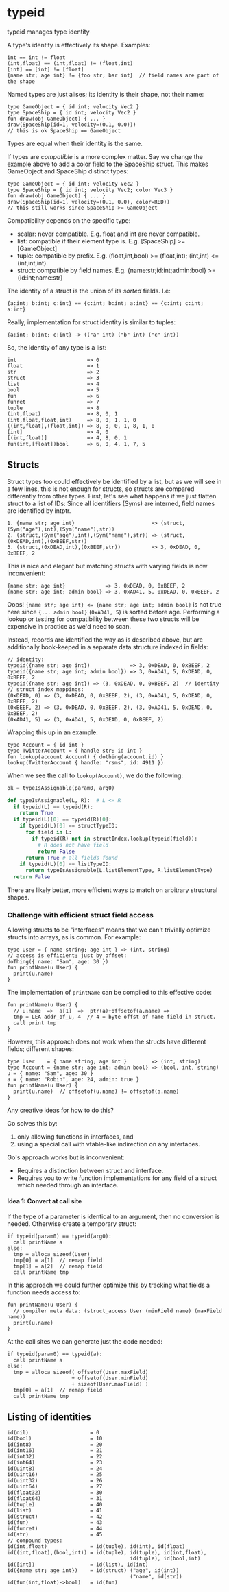 # typeid

typeid manages type identity

A type's identity is effectively its shape. Examples:

    int == int != float
    (int,float) == (int,float) != (float,int)
    [int] == [int] != [float]
    {name str; age int} != {foo str; bar int}  // field names are part of the shape

Named types are just alises; its identity is their shape, not their name:

    type GameObject = { id int; velocity Vec2 }
    type SpaceShip = { id int; velocity Vec2 }
    fun draw(obj GameObject) { ... }
    draw(SpaceShip(id=1, velocity=(0.1, 0.0)))
    // this is ok SpaceShip == GameObject

Types are equal when their identity is the same.

If types are _compatible_ is a more complex matter. Say we change the example above to add
a color field to the SpaceShip struct. This makes GameObject and SpaceShip distinct types:

    type GameObject = { id int; velocity Vec2 }
    type SpaceShip = { id int; velocity Vec2; color Vec3 }
    fun draw(obj GameObject) { ... }
    draw(SpaceShip(id=1, velocity=(0.1, 0.0), color=RED))
    // this still works since SpaceShip >= GameObject

Compatibility depends on the specific type:

- scalar: never compatible. E.g. float and int are never compatible.
- list: compatible if their element type is. E.g. [SpaceShip] >= [GameObject]
- tuple: compatible by prefix. E.g. (float,int,bool) >= (float,int); (int,int) <= (int,int,int).
- struct: compatible by field names. E.g. {name:str;id:int;admin:bool} >= {id:int;name:str}

The identity of a struct is the union of its _sorted_ fields. I.e:

    {a:int; b:int; c:int} == {c:int; b:int; a:int} == {c:int; c:int; a:int}

Really, implementation for struct identity is similar to tuples:

    {a:int; b:int; c:int} -> (("a" int) ("b" int) ("c" int))

So, the identity of any type is a list:

    int                       => 0
    float                     => 1
    str                       => 2
    struct                    => 3
    list                      => 4
    bool                      => 5
    fun                       => 6
    funret                    => 7
    tuple                     => 8
    (int,float)               => 8, 0, 1
    (int,float,float,int)     => 8, 0, 1, 1, 0
    ((int,float),(float,int)) => 8, 8, 0, 1, 8, 1, 0
    [int]                     => 4, 0
    [(int,float)]             => 4, 8, 0, 1
    fun(int,[float])bool      => 6, 0, 4, 1, 7, 5


## Structs

Struct types too could effectively be identified by a list, but as we will see in a few lines,
this is not enough for structs, so structs are compared differently from other types.
First, let's see what happens if we just flatten struct to a list of IDs:
Since all identifiers (Syms) are interned, field names are identified by intptr.

    1. {name str; age int}                         => (struct,(Sym("age"),int),(Sym("name"),str))
    2. (struct,(Sym("age"),int),(Sym("name"),str)) => (struct,(0xDEAD,int),(0xBEEF,str))
    3. (struct,(0xDEAD,int),(0xBEEF,str))          => 3, 0xDEAD, 0, 0xBEEF, 2

This is nice and elegant but matching structs with varying fields is now inconvenient:

    {name str; age int}             => 3, 0xDEAD, 0, 0xBEEF, 2
    {name str; age int; admin bool} => 3, 0xAD41, 5, 0xDEAD, 0, 0xBEEF, 2

Oops! `{name str; age int} <= {name str; age int; admin bool}` is not true here since
`{... admin bool}` (`0xAD41, 5`) is sorted before age.
Performing a lookup or testing for compatibility between these two structs will be expensive
in practice as we'd need to scan.

Instead, records are identified the way as is described above, but are additionally book-keeped in
a separate data structure indexed in fields:

    // identity:
    typeid({name str; age int})             => 3, 0xDEAD, 0, 0xBEEF, 2
    typeid({name str; age int; admin bool}) => 3, 0xAD41, 5, 0xDEAD, 0, 0xBEEF, 2
    typeid({name str; age int}) => (3, 0xDEAD, 0, 0xBEEF, 2)  // identity
    // struct index mappings:
    (0xDEAD, 0) => (3, 0xDEAD, 0, 0xBEEF, 2), (3, 0xAD41, 5, 0xDEAD, 0, 0xBEEF, 2)
    (0xBEEF, 2) => (3, 0xDEAD, 0, 0xBEEF, 2), (3, 0xAD41, 5, 0xDEAD, 0, 0xBEEF, 2)
    (0xAD41, 5) => (3, 0xAD41, 5, 0xDEAD, 0, 0xBEEF, 2)

Wrapping this up in an example:

    type Account = { id int }
    type TwitterAccount = { handle str; id int }
    fun lookup(account Account) { dothing(account.id) }
    lookup(TwitterAccount { handle: "rsms", id: 4911 })

When we see the call to `lookup(Account)`, we do the following:

```py
ok = typeIsAssignable(param0, arg0)

def typeIsAssignable(L, R):  # L <= R
  if typeid(L) == typeid(R):
    return True
  if typeid(L)[0] == typeid(R)[0]:
    if typeid(L)[0] == structTypeID:
      for field in L:
        if typeid(R) not in structIndex.lookup(typeid(field)):
          # R does not have field
          return False
      return True # all fields found
    if typeid(L)[0] == listTypeID:
      return typeIsAssignable(L.listElementType, R.listElementType)
  return False
```

There are likely better, more efficient ways to match on arbitrary structural shapes.


### Challenge with efficient struct field access

Allowing structs to be "interfaces" means that we can't trivially optimize structs into arrays,
as is common. For example:

    type User = { name string; age int } => (int, string)
    // access is efficient; just by offset:
    doThing({ name: "Sam", age: 30 })
    fun printName(u User) {
      print(u.name)
    }

The implementation of `printName` can be compiled to this effective code:

    fun printName(u User) {
      // u.name  =>  a[1]  =>  ptr(a)+offsetof(a.name) =>
      tmp = LEA addr_of_u, 4  // 4 = byte offst of name field in struct.
      call print tmp
    }

However, this approach does not work when the structs have different fields; different shapes:

    type User    = { name string; age int }        => (int, string)
    type Account = {name str; age int; admin bool} => (bool, int, string)
    u = { name: "Sam", age: 30 }
    a = { name: "Robin", age: 24, admin: true }
    fun printName(u User) {
      print(u.name)  // offsetof(u.name) != offsetof(a.name)
    }

Any creative ideas for how to do this?

Go solves this by:

1. only allowing functions in interfaces, and
2. using a special call with vtable-like indirection on any interfaces.

Go's approach works but is inconvenient:

- Requires a distinction between struct and interface.
- Requires you to write function implementations for any field of a struct
  which needed through an interface.


#### Idea 1: Convert at call site

If the type of a parameter is identical to an argument, then no conversion is needed.
Otherwise create a temporary struct:

    if typeid(param0) == typeid(arg0):
      call printName a
    else:
      tmp = alloca sizeof(User)
      tmp[0] = a[1]  // remap field
      tmp[1] = a[2]  // remap field
      call printName tmp

In this approach we could further optimize this by tracking what fields a function needs access to:

    fun printName(u User) {
      // compiler meta data: (struct_access User (minField name) (maxField name))
      print(u.name)
    }

At the call sites we can generate just the code needed:

    if typeid(param0) == typeid(a):
      call printName a
    else:
      tmp = alloca sizeof( offsetof(User.maxField)
                         + offsetof(User.minField)
                         + sizeof(User.maxField) )
      tmp[0] = a[1]  // remap field
      call printName tmp



## Listing of identities

    id(nil)                    = 0
    id(bool)                   = 10
    id(int8)                   = 20
    id(int16)                  = 21
    id(int32)                  = 22
    id(int64)                  = 23
    id(uint8)                  = 24
    id(uint16)                 = 25
    id(uint32)                 = 26
    id(uint64)                 = 27
    id(float32)                = 30
    id(float64)                = 31
    id(tuple)                  = 40
    id(list)                   = 41
    id(struct)                 = 42
    id(fun)                    = 43
    id(funret)                 = 44
    id(str)                    = 45
    // compound types:
    id(int,float)              = id(tuple), id(int), id(float)
    id((int,float),(bool,int)) = id(tuple), id(tuple), id(int,float),
                                            id(tuple), id(bool,int)
    id([int])                  = id(list), id(int)
    id({name str; age int})    = id(struct) ("age", id(int))
                                            ("name", id(str))
    id(fun(int,float)->bool)   = id(fun)

